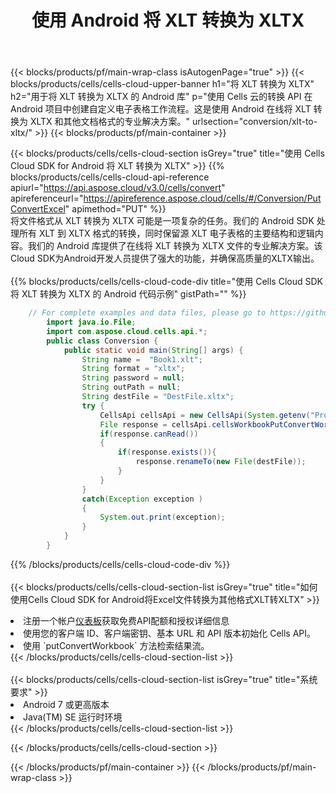 ﻿---
title: 使用 Android 将 XLT 转换为 XLTX
description: 利用Aspose.Cells Cloud SDK for Android将XLT格式文件转换为XLTX格式文件。
---
{{< blocks/products/pf/main-wrap-class isAutogenPage="true" >}}
{{< blocks/products/cells/cells-cloud-upper-banner h1="将 XLT 转换为 XLTX" h2="用于将 XLT 转换为 XLTX 的 Android 库" p="使用 Cells 云的转换 API 在 Android 项目中创建自定义电子表格工作流程。这是使用 Android 在线将 XLT 转换为 XLTX 和其他文档格式的专业解决方案。" urlsection="conversion/xlt-to-xltx/" >}}
{{< blocks/products/pf/main-container >}}

{{< blocks/products/cells/cells-cloud-section isGrey="true" title="使用 Cells Cloud SDK for Android 将 XLT 转换为 XLTX" >}}
{{% blocks/products/cells/cells-cloud-api-reference apiurl="https://api.aspose.cloud/v3.0/cells/convert" apireferenceurl="https://apireference.aspose.cloud/cells/#/Conversion/PutConvertExcel" apimethod="PUT" %}}
<br/>
将文件格式从 XLT 转换为 XLTX 可能是一项复杂的任务。我们的 Android SDK 处理所有 XLT 到 XLTX 格式的转换，同时保留源 XLT 电子表格的主要结构和逻辑内容。我们的 Android 库提供了在线将 XLT 转换为 XLTX 文件的专业解决方案。该Cloud SDK为Android开发人员提供了强大的功能，并确保高质量的XLTX输出。
<br/>
<br/>
{{% blocks/products/cells/cells-cloud-code-div title="使用 Cells Cloud SDK 将 XLT 转换为 XLTX 的 Android 代码示例" gistPath="" %}}
 
```java
    // For complete examples and data files, please go to https://github.com/aspose-cells-cloud/aspose-cells-cloud-android/
        import java.io.File;
        import com.aspose.cloud.cells.api.*;
        public class Conversion {
            public static void main(String[] args) {
                String name =  "Book1.xlt";
                String format = "xltx";
                String password = null;
                String outPath = null;
                String destFile = "DestFile.xltx";
                try {
                    CellsApi cellsApi = new CellsApi(System.getenv("ProductClientId"), System.getenv("ProductClientSecret"));
                    File response = cellsApi.cellsWorkbookPutConvertWorkbook(new File(name), format, password, outPath, null,null);            
                    if(response.canRead())
                    {
                        if(response.exists()){
                            response.renameTo(new File(destFile));
                        }                
                    }
                }
                catch(Exception exception )
                {
                    System.out.print(exception);
                }
            }
        }
```
 
{{% /blocks/products/cells/cells-cloud-code-div %}}
<br/>
<br/>
{{< blocks/products/cells/cells-cloud-section-list isGrey="true" title="如何使用Cells Cloud SDK for Android将Excel文件转换为其他格式XLT转XLTX" >}}
<li>注册一个帐户<a href="https://dashboard.aspose.cloud/">仪表板</a>获取免费API配额和授权详细信息</li>
<li>使用您的客户端 ID、客户端密钥、基本 URL 和 API 版本初始化 Cells API。</li>
<li>使用 `putConvertWorkbook` 方法检索结果流。</li>
{{< /blocks/products/cells/cells-cloud-section-list >}}
<br/>
<br/>
{{< blocks/products/cells/cells-cloud-section-list isGrey="true" title="系统要求" >}}
<li>Android 7 或更高版本</li>
<li>Java(TM) SE 运行时环境</li>
{{< /blocks/products/cells/cells-cloud-section-list >}}

{{< /blocks/products/cells/cells-cloud-section >}}

{{< /blocks/products/pf/main-container >}}
{{< /blocks/products/pf/main-wrap-class >}}
